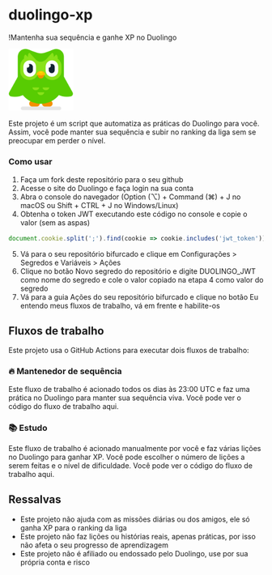 # duolingo-xp

!Mantenha sua sequência e ganhe XP no Duolingo

<img src="duo.svg" width="128px"/>

Este projeto é um script que automatiza as práticas do Duolingo para você. Assim, você pode manter sua sequência e subir no ranking da liga sem se preocupar em perder o nível.

### Como usar

1. Faça um fork deste repositório para o seu github
2. Acesse o site do Duolingo e faça login na sua conta
3. Abra o console do navegador (Option (⌥) + Command (⌘) + J no macOS ou Shift + CTRL + J no Windows/Linux)
4. Obtenha o token JWT executando este código no console e copie o valor (sem as aspas)

```js
document.cookie.split(';').find(cookie => cookie.includes('jwt_token')).split('=')[1]
```

5. Vá para o seu repositório bifurcado e clique em Configurações > Segredos e Variáveis > Ações
6. Clique no botão Novo segredo do repositório e digite DUOLINGO_JWT como nome do segredo e cole o valor copiado na etapa 4 como valor do segredo
7. Vá para a guia Ações do seu repositório bifurcado e clique no botão Eu entendo meus fluxos de trabalho, vá em frente e habilite-os

## Fluxos de trabalho

Este projeto usa o GitHub Actions para executar dois fluxos de trabalho:

### 🔥 Mantenedor de sequência

Este fluxo de trabalho é acionado todos os dias às 23:00 UTC e faz uma prática no Duolingo para manter sua sequência viva. Você pode ver o código do fluxo de trabalho aqui.

### 📚 Estudo

Este fluxo de trabalho é acionado manualmente por você e faz várias lições no Duolingo para ganhar XP. Você pode escolher o número de lições a serem feitas e o nível de dificuldade. Você pode ver o código do fluxo de trabalho aqui.

## Ressalvas

- Este projeto não ajuda com as missões diárias ou dos amigos, ele só ganha XP para o ranking da liga
- Este projeto não faz lições ou histórias reais, apenas práticas, por isso não afeta o seu progresso de aprendizagem
- Este projeto não é afiliado ou endossado pelo Duolingo, use por sua própria conta e risco
#
